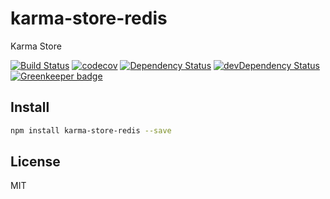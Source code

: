 # karma-store-redis

Karma Store

[![Build Status][travis-image]][travis-url] [![codecov][codecov-image]][codecov-url]
 [![Dependency Status][daviddm-image]][daviddm-url] [![devDependency Status][dev-daviddm-image]][dev-daviddm-url] [![Greenkeeper badge](https://badges.greenkeeper.io/9renpoto/karma-store-redis.svg)](https://greenkeeper.io/)

## Install

```sh
npm install karma-store-redis --save
```

## License

MIT

[travis-image]: https://travis-ci.org/9renpoto/karma-store-redis.svg?branch=master
[travis-url]: https://travis-ci.org/9renpoto/karma-store-redis
[codecov-image]: https://codecov.io/gh/9renpoto/karma-store-redis/branch/master/graph/badge.svg
[codecov-url]: https://codecov.io/gh/9renpoto/karma-store-redis
[daviddm-image]: https://david-dm.org/9renpoto/karma-store-redis.svg?theme=shields.io
[daviddm-url]: https://david-dm.org/9renpoto/karma-store-redis
[dev-daviddm-image]: https://david-dm.org/9renpoto/karma-store-redis/dev-status.svg
[dev-daviddm-url]: https://david-dm.org/9renpoto/karma-store-redis?type=dev
